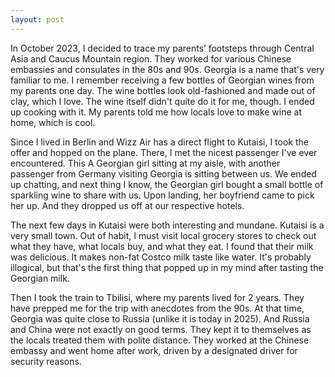 ```yaml
---
layout: post
---
```


In October 2023, I decided to trace my parents’ footsteps through Central Asia and
Caucus Mountain region.  They worked for various Chinese embassies and consulates
in the 80s and 90s.  Georgia is a name that's very familiar to me.  I remember
receiving a few bottles of Georgian wines from my parents one day.  The wine
bottles look old-fashioned and made out of clay, which I love.  The wine
itself didn't quite do it for me, though.  I ended up cooking with it.  My
parents told me how locals love to make wine at home, which is cool.

Since I lived in Berlin and Wizz Air has a direct flight to Kutaisi, I took the
offer and hopped on the plane.  There, I met the nicest passenger I've ever encountered.  This
A Georgian girl sitting at my aisle, with another passenger from Germany visiting
Georgia is sitting between us.  We ended up chatting, and next thing I know, the Georgian girl bought a small bottle of sparkling wine to share with us.  Upon
landing, her boyfriend came to pick her up.  And they dropped us off at our
respective hotels.

The next few days in Kutaisi were both interesting and mundane.  Kutaisi is a
very small town.  Out of habit, I must visit local grocery stores to check
out what they have, what locals buy, and what they eat.  I found that their milk was
delicious.  It makes non-fat Costco milk taste like water.  It's probably
illogical, but that's the first thing that popped up in my mind after tasting the
Georgian milk.

Then I took the train to Tbilisi, where my parents lived for 2 years.  They have
prepped me for the trip with anecdotes from the 90s.  At that time, Georgia was
quite close to Russia (unlike it is today in 2025).  And Russia and China were
not exactly on good terms.  They kept it to themselves as the locals treated them with polite distance.  They worked at the Chinese embassy and went
home after work, driven by a designated driver for security reasons.  

